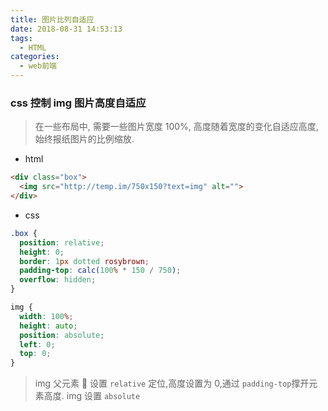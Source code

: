 ```yaml
---
title: 图片比列自适应
date: 2018-08-31 14:53:13
tags:
  - HTML
categories:
  - web前端
---
```


### css 控制 img 图片高度自适应

> 在一些布局中, 需要一些图片宽度 100%, 高度随着宽度的变化自适应高度, 始终报纸图片的比例缩放.

- html

```html
<div class="box">
  <img src="http://temp.im/750x150?text=img" alt="">
</div>
```

- css

```css
.box {
  position: relative;
  height: 0;
  border: 1px dotted rosybrown;
  padding-top: calc(100% * 150 / 750);
  overflow: hidden;
}

img {
  width: 100%;
  height: auto;
  position: absolute;
  left: 0;
  top: 0;
}
```

> img 父元素  设置 `relative` 定位,高度设置为 0,通过 `padding-top`撑开元素高度. img 设置 `absolute`
